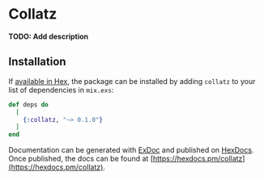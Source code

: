 # Collatz

**TODO: Add description**

## Installation

If [available in Hex](https://hex.pm/docs/publish), the package can be installed
by adding `collatz` to your list of dependencies in `mix.exs`:

```elixir
def deps do
  [
    {:collatz, "~> 0.1.0"}
  ]
end
```

Documentation can be generated with [ExDoc](https://github.com/elixir-lang/ex_doc)
and published on [HexDocs](https://hexdocs.pm). Once published, the docs can
be found at [https://hexdocs.pm/collatz](https://hexdocs.pm/collatz).

